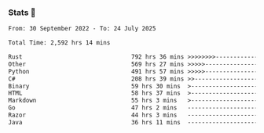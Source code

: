 ### Stats 👋
<!--START_SECTION:waka-->

```txt
From: 30 September 2022 - To: 24 July 2025

Total Time: 2,592 hrs 14 mins

Rust                               792 hrs 36 mins >>>>>>>>-----------------   30.58 %
Other                              569 hrs 27 mins >>>>>--------------------   21.97 %
Python                             491 hrs 57 mins >>>>>--------------------   18.98 %
C#                                 208 hrs 39 mins >>-----------------------   08.05 %
Binary                             59 hrs 30 mins  >------------------------   02.30 %
HTML                               58 hrs 37 mins  >------------------------   02.26 %
Markdown                           55 hrs 3 mins   >------------------------   02.12 %
Go                                 47 hrs 2 mins   -------------------------   01.81 %
Razor                              44 hrs 3 mins   -------------------------   01.70 %
Java                               36 hrs 11 mins  -------------------------   01.40 %
```

<!--END_SECTION:waka-->

<!--
**buhaytza2005/buhaytza2005** is a ✨ _special_ ✨ repository because its `README.md` (this file) appears on your GitHub profile.

Here are some ideas to get you started:

- 🔭 I’m currently working on ...
- 🌱 I’m currently learning ...
- 👯 I’m looking to collaborate on ...
- 🤔 I’m looking for help with ...
- 💬 Ask me about ...
- 📫 How to reach me: ...
- 😄 Pronouns: ...
- ⚡ Fun fact: ...
-->


